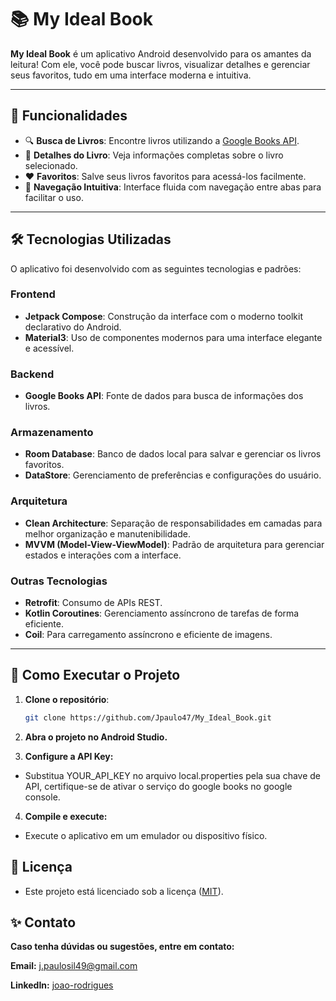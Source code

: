 # 📚 My Ideal Book

**My Ideal Book** é um aplicativo Android desenvolvido para os amantes da leitura! Com ele, você pode buscar livros, visualizar detalhes e gerenciar seus favoritos, tudo em uma interface moderna e intuitiva.

---

## 🚀 Funcionalidades

- 🔍 **Busca de Livros**: Encontre livros utilizando a [Google Books API](https://developers.google.com/books).
- 📖 **Detalhes do Livro**: Veja informações completas sobre o livro selecionado.
- ❤️ **Favoritos**: Salve seus livros favoritos para acessá-los facilmente.
- 🔄 **Navegação Intuitiva**: Interface fluida com navegação entre abas para facilitar o uso.

---

## 🛠️ Tecnologias Utilizadas

O aplicativo foi desenvolvido com as seguintes tecnologias e padrões:

### **Frontend**
- **Jetpack Compose**: Construção da interface com o moderno toolkit declarativo do Android.
- **Material3**: Uso de componentes modernos para uma interface elegante e acessível.

### **Backend**
- **Google Books API**: Fonte de dados para busca de informações dos livros.

### **Armazenamento**
- **Room Database**: Banco de dados local para salvar e gerenciar os livros favoritos.
- **DataStore**: Gerenciamento de preferências e configurações do usuário.

### **Arquitetura**
- **Clean Architecture**: Separação de responsabilidades em camadas para melhor organização e manutenibilidade.
- **MVVM (Model-View-ViewModel)**: Padrão de arquitetura para gerenciar estados e interações com a interface.

### **Outras Tecnologias**
- **Retrofit**: Consumo de APIs REST.
- **Kotlin Coroutines**: Gerenciamento assíncrono de tarefas de forma eficiente.
- **Coil**: Para carregamento assíncrono e eficiente de imagens.

---

## 🔧 Como Executar o Projeto

1. **Clone o repositório**:
   ```bash
   git clone https://github.com/Jpaulo47/My_Ideal_Book.git

2. **Abra o projeto no Android Studio.**

3. **Configure a API Key:**

- Substitua YOUR_API_KEY no arquivo local.properties pela sua chave de API, certifique-se de ativar o serviço do google books no google console. 
  
4. **Compile e execute:**

- Execute o aplicativo em um emulador ou dispositivo físico.

## 📝 Licença
- Este projeto está licenciado sob a licença ([MIT](https://github.com/Jpaulo47/My_Ideal_Book/blob/main/LICENSE)).

## ✨ Contato
**Caso tenha dúvidas ou sugestões, entre em contato:**

**Email:** j.paulosil49@gmail.com

**LinkedIn:** [joao-rodrigues](https://www.linkedin.com/in/jo%C3%A3o-paulo-rodrigues-silva/)

   

